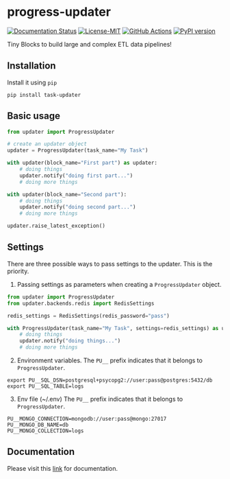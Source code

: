 progress-updater
=================

[![Documentation Status](https://readthedocs.org/projects/tiny-blocks/badge/?version=latest)](https://tiny-blocks.readthedocs.io/en/latest/?badge=latest)
[![License-MIT](https://img.shields.io/badge/License-MIT-yellow.svg)](https://github.com/pyprogrammerblog/tiny-blocks/blob/master/LICENSE)
[![GitHub Actions](https://github.com/pyprogrammerblog/tiny-blocks/workflows/CI/badge.svg/)](https://github.com/pyprogrammerblog/tiny-blocks/workflows/CI/badge.svg/)
[![PyPI version](https://badge.fury.io/py/tiny-blocks.svg)](https://badge.fury.io/py/tiny-blocks)

Tiny Blocks to build large and complex ETL data pipelines!

Installation
-------------

Install it using ``pip``

```shell
pip install task-updater
```

Basic usage
---------------

```python
from updater import ProgressUpdater

# create an updater object
updater = ProgressUpdater(task_name="My Task")

with updater(block_name="First part") as updater:
    # doing things
    updater.notify("doing first part...")
    # doing more things

with updater(block_name="Second part"):
    # doing things
    updater.notify("doing second part...")
    # doing more things

updater.raise_latest_exception()
```

Settings
----------

There are three possible ways to pass settings to the updater. 
This is the priority.

1. Passing settings as parameters when creating a `ProgressUpdater` object.
```python
from updater import ProgressUpdater
from updater.backends.redis import RedisSettings

redis_settings = RedisSettings(redis_password="pass")

with ProgressUpdater(task_name="My Task", settings=redis_settings) as updater:
    # doing things
    updater.notify("doing things...")
    # doing more things
```
2. Environment variables. 
The `PU__` prefix indicates that it belongs to `ProgressUpdater`.
```shell
export PU__SQL_DSN=postgresql+psycopg2://user:pass@postgres:5432/db
export PU__SQL_TABLE=logs
```

3. Env file (~/.env)
The `PU__` prefix indicates that it belongs to `ProgressUpdater`.
```shell
PU__MONGO_CONNECTION=mongodb://user:pass@mongo:27017
PU__MONGO_DB_NAME=db
PU__MONGO_COLLECTION=logs
```


Documentation
--------------

Please visit this [link](https://tiny-blocks.readthedocs.io/en/latest/) for documentation.
